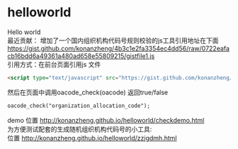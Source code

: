 helloworld
==========

Hello world<br>
最近贡献：
  增加了一个国内组织机构代码号规则校验的js工具引用地址在下面<br>
  https://gist.github.com/konanzheng/4b3c1e2fa3354ec4dd56/raw/0722eafacb16bdd6a49361a480ad658e55809215/gistfile1.js  <br>
  引用方式：在前台页面引用js 文件
  ```html
  <script type="text/javascript" src="https://gist.github.com/konanzheng/4b3c1e2fa3354ec4dd56/raw/ca73eb56ab00f8a623d67c50840eb7abe244e6e5/gistfile1.js"></script>
  ```
  然后在页面中调用oacode_check(oacode) 返回true/false
  ```html
  oacode_check("organization_allocation_code");
  ```
  demo 位置 http://konanzheng.github.io/helloworld/checkdemo.html<br>
  为方便测试配套的生成随机组织机构代码号的小工具:<br>
  位置 http://konanzheng.github.io/helloworld/zzjgdmh.html
  
